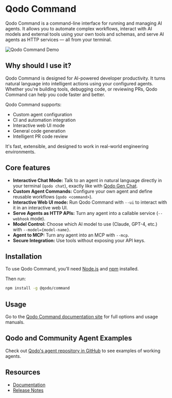 # Qodo Command

Qodo Command is a command-line interface for running and managing AI agents.
It allows you to automate complex workflows, interact with AI models and external tools using your own tools and schemas, and serve AI agents as HTTP services — all from your terminal.

![Qodo Command Demo](demo.gif)

## Why should I use it?
Qodo Command is designed for AI-powered developer productivity. It turns natural language into intelligent actions using your configured agents.
Whether you're building tools, debugging code, or reviewing PRs, Qodo Command can help you code faster and better.

Qodo Command supports:

- Custom agent configuration
- CI and automation integration
- Interactive web UI mode
- General code generation
- Intelligent PR code review

It's fast, extensible, and designed to work in real-world engineering environments.

## Core features
- **Interactive Chat Mode:** Talk to an agent in natural language directly in your terminal (`qodo chat`), exactly like with [Qodo Gen Chat](https://docs.qodo.ai/qodo-documentation/qodo-gen/qodo-gen-chat).
- **Custom Agent Commands:** Configure your own agent and define reusable workflows (`qodo <command>`).
- **Interactive Web UI mode:** Run Qodo Command with `--ui` to interact with it in an interactive web UI.
- **Serve Agents as HTTP APIs:** Turn any agent into a callable service (`--webhook` mode).
- **Model Control:** Choose which AI model to use (Claude, GPT-4, etc.) with `--model={model-name}`.
- **Agent to MCP:** Turn any agent into an MCP with `--mcp`.
- **Secure Integration:** Use tools without exposing your API keys.

## Installation

To use Qodo Command, you’ll need [Node.js](https://nodejs.org/en/download) and [npm](https://docs.npmjs.com/downloading-and-installing-node-js-and-npm) installed.

Then run:

```bash
npm install -g @qodo/command
```

## Usage

Go to the [Qodo Command documentation site](https://docs.qodo.ai/qodo-documentation/qodo-gen-cli) for full options and usage manuals.


## Qodo and Community Agent Examples

Check out [Qodo's agent repository in GitHub](https://github.com/qodo-ai/agents) to see examples of working agents.


## Resources

- [Documentation](https://docs.qodo.ai/qodo-documentation/qodo-gen-cli)
- [Release Notes](https://release-notes.cli.gen.qodo.ai/)
